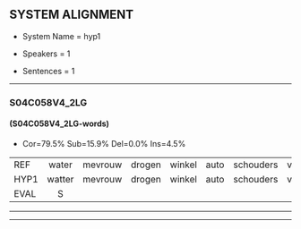 
## SYSTEM ALIGNMENT

- System Name = hyp1

- Speakers = 1

- Sentences = 1

---

### S04C058V4_2LG

#### (S04C058V4_2LG-words)

- Cor=79.5%	Sub=15.9%	Del=0.0%	Ins=4.5%

|  |  |  |  |  |  |  |  |  |  |  |  |  |  |  |  |  |  |  |  |  |  |  |  |  |  |  |  |  |  |  |  |  |  |  |  |  |  |  |  |  |  |  |  |  |
|:--- |:---:|:---:|:---:|:---:|:---:|:---:|:---:|:---:|:---:|:---:|:---:|:---:|:---:|:---:|:---:|:---:|:---:|:---:|:---:|:---:|:---:|:---:|:---:|:---:|:---:|:---:|:---:|:---:|:---:|:---:|:---:|:---:|:---:|:---:|:---:|:---:|:---:|:---:|:---:|:---:|:---:|:---:|:---:|:---:|
| REF | water | mevrouw | drogen | winkel | auto | schouders | verhaal | koning | moeilijk | speelplaats | drinken | hoofdpijn | regen | vliegtuig | stoppen | opnieuw | gooien | sneeuwen | * | moeder | liedje | potlood | fietsbel | vinger |  | dichtbij | meisje | chauffeur | muziek | * | waarom |  | scheuren | lawaai | zwemmen | vuurwerk | appel | cola | kussen | eerste | circus | kleuren | voetbal | vlinder |
| HYP1 | watter | mevrouw | drogen | winkel | auto | schouders | verhaal | koning | moeilijk | speelplaats | drinken | hoofdpijn | regen | vliegtuig | stoppen | opnieuw | gooien | sneeuwen | modder | moeder | litsha | potlood | fitsbel | vinger | dict | bij | meisje | chauffeur | muziek | waaroa | waarom | za | scheuren | lawaai | zwemmen | vuurwerk | appel | cola | kussen | eerste | circus | kleuren | voetbal | vi |
| EVAL | S |  |  |  |  |  |  |  |  |  |  |  |  |  |  |  |  |  | S |  | S |  | S |  | I | S |  |  |  | S |  | I |  |  |  |  |  |  |  |  |  |  |  | S |
---

---
